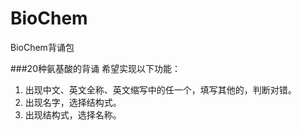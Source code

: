 # BioChem
BioChem背诵包

###20种氨基酸的背诵
希望实现以下功能：
1. 出现中文、英文全称、英文缩写中的任一个，填写其他的，判断对错。
2. 出现名字，选择结构式。
3. 出现结构式，选择名称。
